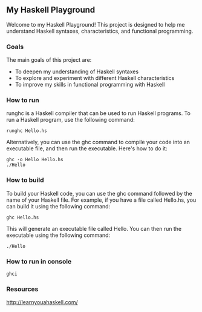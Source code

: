 ## My Haskell Playground

Welcome to my Haskell Playground! This project is designed to help me understand Haskell syntaxes, characteristics, and functional programming.

### Goals

The main goals of this project are:

- To deepen my understanding of Haskell syntaxes
- To explore and experiment with different Haskell characteristics
- To improve my skills in functional programming with Haskell

### How to run

runghc is a Haskell compiler that can be used to run Haskell programs. To run a Haskell program, use the following command:

```shell
runghc Hello.hs
```

Alternatively, you can use the ghc command to compile your code into an executable file, and then run the executable. Here's how to do it:

```shell
ghc -o Hello Hello.hs
./Hello
```

### How to build

To build your Haskell code, you can use the ghc command followed by the name of your Haskell file. For example, if you have a file called Hello.hs, you can build it using the following command:

```shell
ghc Hello.hs
```

This will generate an executable file called Hello. You can then run the executable using the following command:

```shell
./Hello
```

### How to run in console

```shell
ghci
```

### Resources

http://learnyouahaskell.com/
